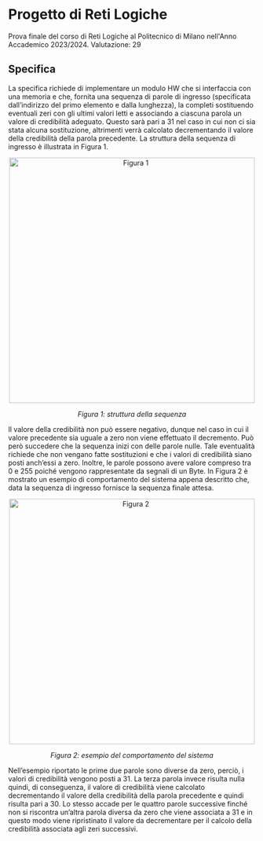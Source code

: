 # Progetto di Reti Logiche
Prova finale del corso di Reti Logiche al Politecnico di Milano nell'Anno Accademico 2023/2024. Valutazione: 29

## Specifica
La specifica richiede di implementare un modulo HW che si interfaccia con una memoria e che, fornita una sequenza di parole di ingresso (specificata dall’indirizzo del primo elemento e dalla lunghezza), la completi sostituendo eventuali zeri con gli ultimi valori letti e associando a ciascuna parola un valore di credibilità adeguato. Questo sarà pari a 31 nel caso in cui non ci sia stata alcuna sostituzione, altrimenti verrà calcolato decrementando il valore della credibilità della parola precedente. La struttura della sequenza di ingresso è illustrata in Figura 1.

<p align="center">
  <img src="https://github.com/user-attachments/assets/d567ead1-533d-4a38-bdf0-72b6e3fd626c" alt="Figura 1" width="500"/>
</p>
<p align="center"><em>Figura 1: struttura della sequenza</em></p>

Il valore della credibilità non può essere negativo, dunque nel caso in cui il valore precedente sia uguale a zero non viene effettuato il decremento. Può però succedere che la sequenza inizi con delle parole nulle. Tale eventualità richiede che non vengano fatte sostituzioni e che i valori di credibilità siano posti anch’essi a zero. Inoltre, le parole possono avere valore compreso tra 0 e 255 poiché vengono rappresentate da segnali di un Byte. In Figura 2 è mostrato un esempio di comportamento del sistema appena descritto che, data la sequenza di ingresso fornisce la sequenza finale attesa.

<p align="center">
  <img src="https://github.com/user-attachments/assets/02b531d7-6638-4c44-8877-85a84be5cb4c" alt="Figura 2" width="500"/>
</p>
<p align="center"><em>Figura 2: esempio del comportamento del sistema</em></p>

Nell’esempio riportato le prime due parole sono diverse da zero, perciò, i valori di credibilità vengono posti a 31. La terza parola invece risulta nulla quindi, di conseguenza, il valore di credibilità viene calcolato decrementando il valore della credibilità della parola precedente e quindi risulta pari a 30. Lo stesso accade per le quattro parole successive finché non si riscontra un’altra parola diversa da zero che viene associata a 31 e in questo modo viene ripristinato il valore da decrementare per il calcolo della credibilità associata agli zeri successivi.
